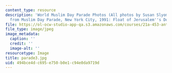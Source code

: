 ```yaml
---
content_type: resource
description: 'World Muslim Day Parade Photos (All photos by Susan Slyomovics): Photos
  from Muslim Day Parade, New York City, 1991: Float of Jerusalem''s Dome of the Rock.'
file: https://ol-ocw-studio-app-qa.s3.amazonaws.com/courses/21a-453-anthropology-of-the-middle-east-spring-2004/494bce4dc695e750b0e1c94e0da9719d_parade3.jpg
file_type: image/jpeg
image_metadata:
  caption: ''
  credit: ''
  image-alt: ''
resourcetype: Image
title: parade3.jpg
uid: 494bce4d-c695-e750-b0e1-c94e0da9719d
---
```

